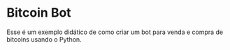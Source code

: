 # Bitcoin Bot
Esse é um exemplo didático de como criar um bot para venda e compra de bitcoins usando o Python.